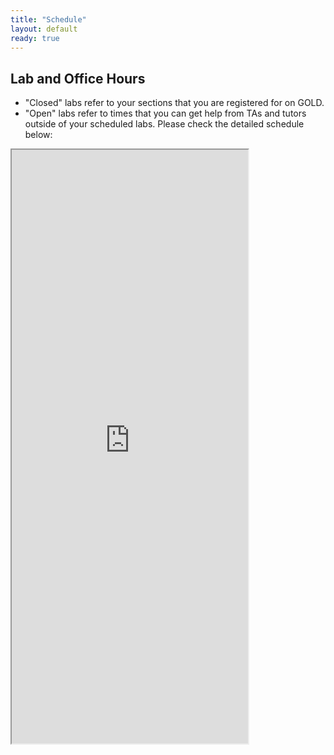 ```yaml
---
title: "Schedule"
layout: default
ready: true
---
```


## Lab and Office Hours
* "Closed" labs refer to your sections that you are registered for on GOLD. 
* "Open" labs refer to times that you can get help from TAs and tutors outside of your scheduled labs.  Please check the detailed schedule below:

<style> iframe { width: 75%; height: 950px; overflow: scroll; } </style> <iframe src="https://docs.google.com/spreadsheets/d/e/2PACX-1vQvs0MWJgRAX4YgWD8xuB_buXP5E8bpBGtrz1be1SUrR69JVvLMLu5bO8r20FFPWMuvwy8Zb9hjQPD6/pubhtml?gid=0&range=B1:G38&widget=true&headers=false"></iframe>

